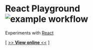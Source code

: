 # React Playground ![example workflow](https://github.com/avin/react-playground/actions/workflows/deploy-to-gh-pages.yml/badge.svg)

Experiments with [React](https://reactjs.org/)

[ [>> **View online** <<](http://avin.github.io/react-playground/) ]
